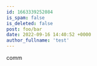 ```yaml
---
id: 1663339252084
is_spam: false
is_deleted: false
post: foo/bar
date: 2022-09-16 14:40:52 +0000
author_fullname: 'test'
---
```


comm
